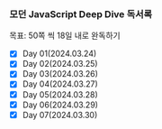 ### 모던 JavaScript Deep Dive 독서록

목표: 50쪽 씩 18일 내로 완독하기

- [x] Day 01(2024.03.24)
- [x] Day 02(2024.03.25)
- [x] Day 03(2024.03.26)
- [x] Day 04(2024.03.27)
- [x] Day 05(2024.03.28)
- [x] Day 06(2024.03.29)
- [x] Day 07(2024.03.30)
